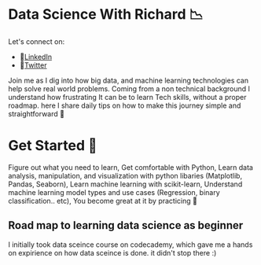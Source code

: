 # Data Science With Richard :chart_with_downwards_trend:

Let's connect on:
- 🔗[LinkedIn](https://www.linkedin.com/in/richard-sarpong-b911011a4/)
- 🔗[Twitter](https://twitter.com/richardjnsa)

Join me as I dig into how big data, and machine learning technologies can help solve real world problems. Coming from a non technical background I understand how frustrating It can be to learn Tech skills, without a proper roadmap. here I share daily tips on how to make this journey simple and straightforward  :pencil:









# Get Started :pushpin:
Figure out what you need to learn, Get comfortable with Python, Learn data analysis, manipulation, and visualization with python libaries (Matplotlib, Pandas, Seaborn), Learn machine learning with scikit-learn, Understand machine learning model types and use cases (Regression, binary classification.. etc), You become great at it by practicing 👑



## Road map to learning data science as beginner 
I initially took data sceince course on codecademy, which gave me a hands on expirience on how data sceince is done. it didn't stop there :) 
